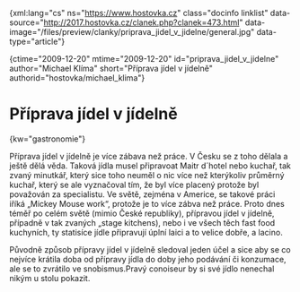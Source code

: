 
{xml:lang="cs" ns="https://www.hostovka.cz" class="docinfo linklist" data-source="http://2017.hostovka.cz/clanek.php?clanek=473.html" data-image="/files/preview/clanky/priprava\_jidel\_v_jidelne/general.jpg" data-type="article"}

{ctime="2009-12-20" mtime="2009-12-20" id="priprava\_jidel\_v\_jidelne" author="Michael Klíma" short="Příprava jídel v jídelně" authorid="hostovka/michael\_klima"}

# Příprava jídel v jídelně

<!-- generated attribute kw by user_udpatekw.sh on 2019-04-16, do not edit -->

{kw="gastronomie"}

Příprava jídel v jídelně je více zábava než práce. V Česku se z toho dělala a ještě dělá věda. Taková jídla musel připravoat Maitr d´hotel nebo kuchař, tak zvaný minutkář, který sice toho neuměl o nic více než kterýkoliv průměrný kuchař, který se ale vyznačoval tím, že byl více placený protože byl považován za specialistu. Ve světě, zejména v Americe, se takové práci iříká „Mickey Mouse work“, protože je to více zábva než práce. Proto dnes téměř po celém světě (mimio České republiky), přípravou jídel v jídelně, případně v tak zvaných „stage kitchens), nebo i ve všech těch fast food kuchyních, ty statisíce jídle připravují úplní laici a to velice dobře, a lacino.

Původně způsob přípravy jídel v jídelně sledoval jeden účel a sice aby se co nejvíce krátila doba od přípravy jídla do doby jeho podávání či konzumace, ale se to zvrátilo ve snobismus.Pravý conoiseur by si své jídlo nenechal nikým u stolu pokazit.

